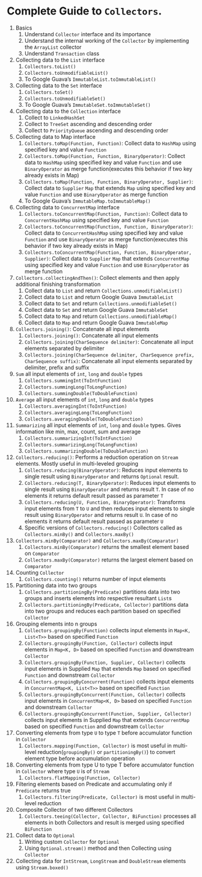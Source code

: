 # Complete Guide to `Collectors`.

1. Basics
   1. Understand `Collector` interface and its importance
   2. Understand the internal working of the `Collector` by implementing the `ArrayList` collector
   3. Understand `Transaction` class
2. Collecting data to the `List` interface
   1. `Collectors.toList()`
   2. `Collectors.toUnmodifiableList()`
   3. To Google Guava’s `ImmutableList.toImmutableList()`
3. Collecting data to the `Set` interface
   1. `Collectors.toSet()`
   2. `Collectors.toUnmodifiableSet()`
   3. To Google Guava’s `ImmutableSet.toImmutableSet()`
4. Collecting data to the `Collection` interface
   1. Collect to `LinkedHashSet`
   2. Collect to `TreeSet` ascending and descending order
   3. Collect to `PriorityQueue` ascending and descending order
5. Collecting data to Map interface
   1. `Collectors.toMap(Function, Function)`: Collect data to `HashMap` using specified key and value `Function`
   2. `Collectors.toMap(Function, Function, BinaryOperator)`: Collect data to `HashMap` using specified key and value `Function` and use `BinaryOperator` as merge function(executes this behavior if two key already exists in Map)
   3. `Collectors.toMap(Function, Function, BinaryOperator, Supplier)`: Collect data to `Supplier` `Map` that extends `Map` using specified key and value `Function` and use `BinaryOperator` as merge function
   4. To Google Guava’s `ImmutableMap.toImmutableMap()`
6. Collecting data to `ConcurrentMap` interface
    1. `Collectors.toConcurrentMap(Function, Function)`: Collect data to `ConcurrentHashMap` using specified key and value `Function`
    2. `Collectors.toConcurrentMap(Function, Function, BinaryOperator)`: Collect data to `ConcurrentHashMap` using specified key and value `Function` and use `BinaryOperator` as merge function(executes this behavior if two key already exists in Map)
    3. `Collectors.toConcurrentMap(Function, Function, BinaryOperator, Supplier)`: Collect data to `Supplier` `Map` that extends `ConcurrentMap` using specified key and value `Function` and use `BinaryOperator` as merge function
7. `Collectors.collectingAndThen()`: Collect elements and then apply additional finishing transformation
   1. Collect data to `List` and return `Collections.unmodifiableList()`
   2. Collect data to `List` and return Google Guava `ImmutableList`
   3. Collect data to `Set` and return `Collections.unmodifiableSet()`
   4. Collect data to `Set` and return Google Guava `ImmutableSet`
   5. Collect data to `Map` and return `Collections.unmodifiableMap()`
   6. Collect data to `Map` and return Google Guava `ImmutableMap`
8. `Collectors.joining()`: Concatenate all input elements
   1. `Collectors.joining()`: Concatenate all input elements
   2. `Collectors.joining(CharSequence delimiter)`: Concatenate all input elements separated by delimiter
   3. `Collectors.joining(CharSequence delimiter, CharSequence prefix, CharSequence suffix)`: Concatenate all input elements separated by delimiter, prefix and suffix
9. `Sum` all input elements of `int`, `long` and `double` types
   1. `Collectors.summingInt(ToIntFunction)`
   2. `Collectors.summingLong(ToLongFunction)`
   3. `Collectors.summingDouble(ToDoubleFunction)`
10. `Average` all input elements of `int`, `long` and `double` types
    1. `Collectors.averagingInt(ToIntFunction)`
    2. `Collectors.averagingLong(ToLongFunction)`
    3. `Collectors.averagingDouble(ToDoubleFunction)`
11. `Summarizing` all input elements of `int`, `long` and `double` types. Gives information like min, max, count, sum and average
    1. `Collectors.summarizingInt(ToIntFunction)`
    2. `Collectors.summarizingLong(ToLongFunction)`
    3. `Collectors.summarizingDouble(ToDoubleFunction)`
12. `Collectors.reducing()`: Performs a reduction operation on `Stream` elements. Mostly useful in multi-leveled grouping
    1. `Collectors.reducing(BinaryOperator)`: Reduces input elements to single result using `BinaryOperator` and returns `Optional` result.
    2. `Collectors.reducing(T, BinaryOperator)`: Reduces input elements to single result using `BinaryOperator` and returns result `T`. In case of no elements it returns default result passed as parameter `T`
    3. `Collectors.reducing(U, Function, BinaryOperator)`: Transforms input elements from `T` to `U` and then reduces input elements to single result using `BinaryOperator` and returns result `U`. In case of no elements it returns default result passed as parameter `U`
    4. Specific versions of `Collectors.reducing()` Collectors called as `Collectors.minBy()` and `Collectors.maxBy()`
13. `Collectors.minBy(Comparator)` and `Collectors.maxBy(Comparator)`
    1. `Collectors.minBy(Comparator)` returns the smallest element based on `Comparator`
    2. `Collectors.maxBy(Comparator)` returns the largest element based on `Comparator`
14. Counting `Collector`
    1. `Collectors.counting()` returns number of input elements 
15. Partitioning data into two groups
    1. `Collectors.partitioningBy(Predicate)` partitions data into two groups and inserts elements into respective resultant `List`s
    2. `Collectors.partitioningBy(Predicate, Collector)` partitions data into two groups and reduces each partition based on specified `Collector`
16. Grouping elements into n groups
    1. `Collectors.groupingBy(Function)` collects input elements in `Map<K, List<T>>` based on specified `Function`
    2. `Collectors.groupingBy(Function, Collector)` collects input elements in `Map<K, D>` based on specified `Function` and downstream `Collector`
    3. `Collectors.groupingBy(Function, Supplier, Collector)` collects input elements in Supplied `Map` that extends `Map` based on specified `Function` and downstream `Collector`
    4. `Collectors.groupingByConcurrent(Function)` collects input elements in `ConcurrentMap<K, List<T>>` based on specified `Function`
    5. `Collectors.groupingByConcurrent(Function, Collector)` collects input elements in `ConcurrentMap<K, D>` based on specified `Function` and downstream `Collector`
    6. `Collectors.groupingByConcurrent(Function, Supplier, Collector)` collects input elements in Supplied `Map` that extends `ConcurrentMap` based on specified `Function` and downstream `Collector`
17. Converting elements from type `U` to type `T` before accumulator function in `Collector`
    1. `Collectors.mapping(Function, Collector)` is most useful in multi-level reduction(`groupingBy()` or `partitioningBy()`) to convert element type before accumulation operation
18. Converting elements from type U to type T before accumulator function in `Collector` where type `U` is of `Stream`
    1. `Collectors.flatMapping(Function, Collector)`
19. Filtering elements based on Predicate and accumulating only if `Predicate` returns true
    1. `Collectors.filtering(Predicate, Collector)` is most useful in multi-level reduction
20. Composite Collector of two different Collectors
    1. `Collectors.teeing(Collector, Collector, BiFunction)` processes all elements in both Collectors and result is merged using specified `BiFunction`
21. Collect data to `Optional`
    1. Writing custom `Collector` for `Optional`
    2. Using `Optional.stream()` method and then Collecting using `Collector`
22. Collecting data for `IntStream`, `LongStream` and `DoubleStream` elements using `Stream.boxed()`




